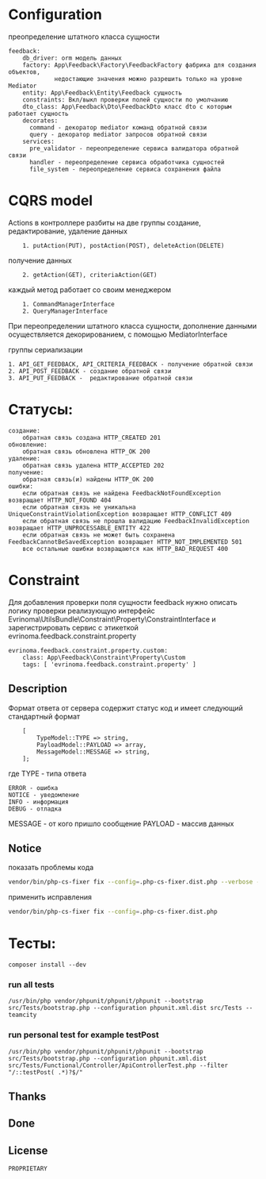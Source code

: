 # Configuration

преопределение штатного класса сущности

    feedback:
        db_driver: orm модель данных
        factory: App\Feedback\Factory\FeedbackFactory фабрика для создания объектов,
                 недостающие значения можно разрешить только на уровне Mediator
        entity: App\Feedback\Entity\Feedback сущность
        constraints: Вкл/выкл проверки полей сущности по умолчанию 
        dto_class: App\Feedback\Dto\FeedbackDto класс dto с которым работает сущность
        decorates:
          command - декоратор mediator команд обратной связи 
          query - декоратор mediator запросов обратной связи
        services:
          pre_validator - переопределение сервиса валидатора обратной связи
          handler - переопределение сервиса обработчика сущностей
          file_system - переопределение сервиса сохранения файла

# CQRS model

Actions в контроллере разбиты на две группы
создание, редактирование, удаление данных

        1. putAction(PUT), postAction(POST), deleteAction(DELETE)
получение данных

        2. getAction(GET), criteriaAction(GET)

каждый метод работает со своим менеджером

        1. CommandManagerInterface
        2. QueryManagerInterface

При переопределении штатного класса сущности, дополнение данными осуществляется декорированием, с помощью MediatorInterface


группы  сериализации

    1. API_GET_FEEDBACK, API_CRITERIA_FEEDBACK - получение обратной связи
    2. API_POST_FEEDBACK - создание обратной связи
    3. API_PUT_FEEDBACK -  редактирование обратной связи

# Статусы:

    создание:
        обратная связь создана HTTP_CREATED 201
    обновление:
        обратная связь обновлена HTTP_OK 200
    удаление:
        обратная связь удалена HTTP_ACCEPTED 202
    получение:
        обратная связь(и) найдены HTTP_OK 200
    ошибки:
        если обратная связь не найдена FeedbackNotFoundException возвращает HTTP_NOT_FOUND 404
        если обратная связь не уникальна UniqueConstraintViolationException возвращает HTTP_CONFLICT 409
        если обратная связь не прошла валидацию FeedbackInvalidException возвращает HTTP_UNPROCESSABLE_ENTITY 422
        если обратная связь не может быть сохранена FeedbackCannotBeSavedException возвращает HTTP_NOT_IMPLEMENTED 501
        все остальные ошибки возвращаются как HTTP_BAD_REQUEST 400

# Constraint

Для добавления проверки поля сущности feedback нужно описать логику проверки реализующую интерфейс Evrinoma\UtilsBundle\Constraint\Property\ConstraintInterface и зарегистрировать сервис с этикеткой evrinoma.feedback.constraint.property

    evrinoma.feedback.constraint.property.custom:
        class: App\Feedback\Constraint\Property\Custom
        tags: [ 'evrinoma.feedback.constraint.property' ]

## Description
Формат ответа от сервера содержит статус код и имеет следующий стандартный формат
```text
    [
        TypeModel::TYPE => string,
        PayloadModel::PAYLOAD => array,
        MessageModel::MESSAGE => string,
    ];
```
где
TYPE - типа ответа

    ERROR - ошибка
    NOTICE - уведомление
    INFO - информация
    DEBUG - отладка

MESSAGE - от кого пришло сообщение
PAYLOAD - массив данных

## Notice

показать проблемы кода

```bash
vendor/bin/php-cs-fixer fix --config=.php-cs-fixer.dist.php --verbose --diff --dry-run
```

применить исправления

```bash
vendor/bin/php-cs-fixer fix --config=.php-cs-fixer.dist.php
```

# Тесты:

    composer install --dev

### run all tests

    /usr/bin/php vendor/phpunit/phpunit/phpunit --bootstrap src/Tests/bootstrap.php --configuration phpunit.xml.dist src/Tests --teamcity

### run personal test for example testPost

    /usr/bin/php vendor/phpunit/phpunit/phpunit --bootstrap src/Tests/bootstrap.php --configuration phpunit.xml.dist src/Tests/Functional/Controller/ApiControllerTest.php --filter "/::testPost( .*)?$/" 

## Thanks

## Done

## License
    PROPRIETARY
   